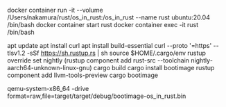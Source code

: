 docker container run -it --volume /Users/nakamura/rust/os_in_rust:/os_in_rust --name rust ubuntu:20.04 /bin/bash
docker container start rust
docker container exec -it rust /bin/bash


apt update
apt install curl
apt install build-essential
curl --proto '=https' --tlsv1.2 -sSf https://sh.rustup.rs | sh
source $HOME/.cargo/env
rustup override set nightly
(rustup component add rust-src --toolchain nightly-aarch64-unknown-linux-gnu)
cargo build
cargo install bootimage
rustup component add llvm-tools-preview
cargo bootimage

qemu-system-x86_64 -drive format=raw,file=target/target/debug/bootimage-os_in_rust.bin